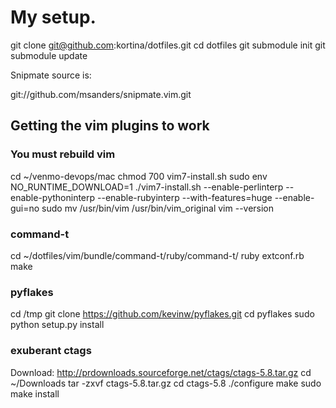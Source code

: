 # My setup.

git clone git@github.com:kortina/dotfiles.git
cd dotfiles
git submodule init
git submodule update

Snipmate source is:

git://github.com/msanders/snipmate.vim.git


## Getting the vim plugins to work


### You must rebuild vim 

cd ~/venmo-devops/mac
chmod 700 vim7-install.sh 
sudo env NO_RUNTIME_DOWNLOAD=1 ./vim7-install.sh --enable-perlinterp --enable-pythoninterp --enable-rubyinterp --with-features=huge --enable-gui=no 
sudo mv /usr/bin/vim /usr/bin/vim_original
vim --version

### command-t

cd ~/dotfiles/vim/bundle/command-t/ruby/command-t/
ruby extconf.rb 
make

### pyflakes

cd /tmp
git clone https://github.com/kevinw/pyflakes.git
cd pyflakes
sudo python setup.py install



### exuberant ctags

Download:
http://prdownloads.sourceforge.net/ctags/ctags-5.8.tar.gz
cd ~/Downloads
tar -zxvf ctags-5.8.tar.gz 
cd ctags-5.8
./configure
make
sudo make install
